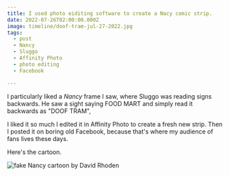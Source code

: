```yaml
---
title: I used photo eiditing software to create a Nacy comic strip.
date: 2022-07-26T02:00:00.000Z
image: timeline/doof-tram-jul-27-2022.jpg
tags:
  - post 
  - Nancy
  - Sluggo
  - Affinity Photo
  - photo editing
  - Facebook

---
```


I particularly liked a _Nancy_ frame I saw, where Sluggo was reading signs backwards. He saw a sight saying FOOD MART and simply read it backwards as "DOOF TRAM", 

I liked it so much I edited it in Affinity Photo to create a fresh new strip. Then I posted it on boring old Facebook, because that's where my audience of fans lives these days.

Here's the cartoon.

![fake Nancy cartoon by David Rhoden](/static/img/timeline/doof-tram-jul-27-2022.jpg)


